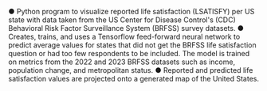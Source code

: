 ● Python program to visualize reported life satisfaction (LSATISFY) per US state with data taken from the US Center for Disease Control's (CDC) Behavioral Risk Factor Surveillance System (BRFSS) survey datasets.
● Creates, trains, and uses a Tensorflow feed-forward neural network to predict average values for states that did not get the BRFSS life satisfaction question or had too few respondents to be included. The model is trained on metrics from the 2022 and 2023 BRFSS datasets such as income, population change, and metropolitan status.
● Reported and predicted life satisfaction values are projected onto a generated map of the United States.
